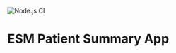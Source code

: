 ![Node.js CI](https://github.com/openmrs/openmrs-esm-template-app/workflows/Node.js%20CI/badge.svg)

# ESM Patient Summary App

